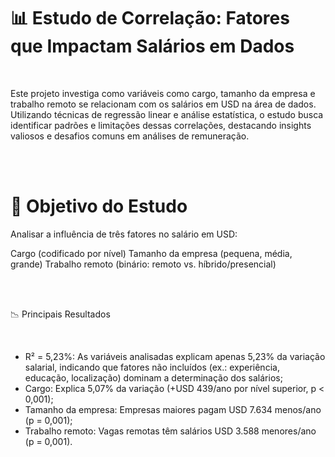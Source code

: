 # 📊 Estudo de Correlação: Fatores que Impactam Salários em Dados

<br>

Este projeto investiga como variáveis como cargo, tamanho da empresa e trabalho remoto se relacionam com os salários em USD na área de dados. Utilizando técnicas de regressão linear e análise estatística, o estudo busca identificar padrões e limitações dessas correlações, destacando insights valiosos e desafios comuns em análises de remuneração.

<br>
<br>

# 🎯 Objetivo do Estudo
Analisar a influência de três fatores no salário em USD:

Cargo (codificado por nível)
Tamanho da empresa (pequena, média, grande)
Trabalho remoto (binário: remoto vs. híbrido/presencial)

<br>
<br>

📉 Principais Resultados

<br>

- R² = 5,23%: As variáveis analisadas explicam apenas 5,23% da variação salarial, indicando que fatores não incluídos (ex.: experiência, educação, localização) dominam a determinação dos salários;
- Cargo: Explica 5,07% da variação (+USD 439/ano por nível superior, p < 0,001);
- Tamanho da empresa: Empresas maiores pagam USD 7.634 menos/ano (p = 0,001);
- Trabalho remoto: Vagas remotas têm salários USD 3.588 menores/ano (p = 0,001).
